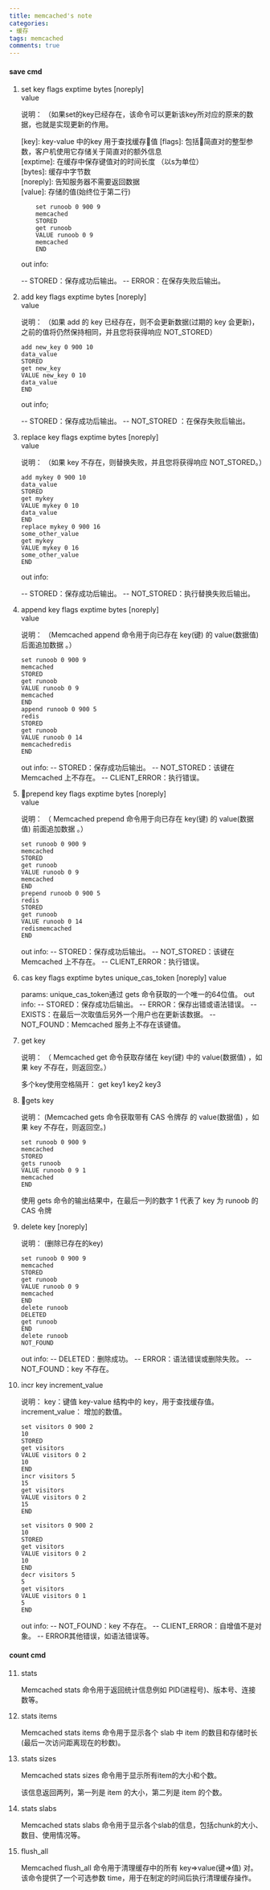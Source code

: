 ```yaml
---
title: memcached's note
categories: 
- 缓存
tags: memcached
comments: true
---
```


#### save cmd
1. set key flags exptime bytes [noreply]  
value  

    说明：
    （如果set的key已经存在，该命令可以更新该key所对应的原来的数据，也就是实现更新的作用。

    [key]: key-value 中的key 用于查找缓存值
    [flags]: 包括简直对的整型参数，客户机使用它存储关于简直对的额外信息  
    [exptime]: 在缓存中保存键值对的时间长度 （以s为单位）    
    [bytes]: 缓存中字节数  
    [noreply]: 告知服务器不需要返回数据  
    [value]: 存储的值(始终位于第二行)  

    ```  
        set runoob 0 900 9
        memcached
        STORED
        get runoob
        VALUE runoob 0 9
        memcached
        END  
    ```
    out info:

    -- STORED：保存成功后输出。
    -- ERROR：在保存失败后输出。

2. add key flags exptime bytes [noreply]  
value
 
    说明：
    （如果 add 的 key 已经存在，则不会更新数据(过期的 key 会更新)，之前的值将仍然保持相同，并且您将获得响应 NOT_STORED）

    ```
    add new_key 0 900 10
    data_value
    STORED
    get new_key
    VALUE new_key 0 10
    data_value
    END
    ```
    out info;

    -- STORED：保存成功后输出。
    -- NOT_STORED ：在保存失败后输出。

3. replace key flags exptime bytes [noreply]  
value

    说明：
    （如果 key 不存在，则替换失败，并且您将获得响应 NOT_STORED。）

    ```
    add mykey 0 900 10
    data_value
    STORED
    get mykey
    VALUE mykey 0 10
    data_value
    END
    replace mykey 0 900 16
    some_other_value
    get mykey
    VALUE mykey 0 16
    some_other_value
    END
    ```
    out info:

    -- STORED：保存成功后输出。
    -- NOT_STORED：执行替换失败后输出。

4. append key flags exptime bytes [noreply]  
value

    说明：
    （Memcached append 命令用于向已存在 key(键) 的 value(数据值) 后面追加数据 。）

    ```
    set runoob 0 900 9
    memcached
    STORED
    get runoob
    VALUE runoob 0 9
    memcached
    END
    append runoob 0 900 5
    redis
    STORED
    get runoob
    VALUE runoob 0 14
    memcachedredis
    END
    ```
    out info:
    -- STORED：保存成功后输出。
    -- NOT_STORED：该键在 Memcached 上不存在。
    -- CLIENT_ERROR：执行错误。

5. prepend key flags exptime bytes [noreply]  
value

    说明：
    （
    Memcached prepend 命令用于向已存在 key(键) 的 value(数据值) 前面追加数据 。）

    ```
    set runoob 0 900 9
    memcached
    STORED
    get runoob
    VALUE runoob 0 9
    memcached
    END
    prepend runoob 0 900 5
    redis
    STORED
    get runoob
    VALUE runoob 0 14
    redismemcached
    END

    ```
    out info:
    -- STORED：保存成功后输出。
    -- NOT_STORED：该键在 Memcached 上不存在。
    -- CLIENT_ERROR：执行错误。

6. cas key flags exptime bytes unique_cas_token [noreply] value 

    
    params:
        unique_cas_token通过 gets 命令获取的一个唯一的64位值。
    out info:
    -- STORED：保存成功后输出。
    -- ERROR：保存出错或语法错误。
    -- EXISTS：在最后一次取值后另外一个用户也在更新该数据。
    -- NOT_FOUND：Memcached 服务上不存在该键值。


7. get key

    说明： 
    （
    Memcached get 命令获取存储在 key(键) 中的 value(数据值) ，如果 key 不存在，则返回空。）

    多个key使用空格隔开：
        get key1 key2 key3    

8. gets key

    说明：
    (Memcached gets 命令获取带有 CAS 令牌存 的 value(数据值) ，如果 key 不存在，则返回空。)

    ```
    set runoob 0 900 9
    memcached
    STORED
    gets runoob
    VALUE runoob 0 9 1
    memcached
    END
    ```
    使用 gets 命令的输出结果中，在最后一列的数字 1 代表了 key 为 runoob 的 CAS 令牌    

9. delete key [noreply]  

    说明：
    (删除已存在的key)
    ```
    set runoob 0 900 9
    memcached
    STORED
    get runoob
    VALUE runoob 0 9
    memcached
    END
    delete runoob
    DELETED
    get runoob
    END
    delete runoob
    NOT_FOUND

    ```
    out info:
    -- DELETED：删除成功。
    -- ERROR：语法错误或删除失败。
    -- NOT_FOUND：key 不存在。      

10. incr key increment_value  

    说明：
    key：键值 key-value 结构中的 key，用于查找缓存值。
    increment_value： 增加的数值。
    ```
    set visitors 0 900 2
    10
    STORED
    get visitors
    VALUE visitors 0 2
    10
    END
    incr visitors 5
    15
    get visitors
    VALUE visitors 0 2
    15
    END
    ```
    ```
    set visitors 0 900 2
    10
    STORED
    get visitors
    VALUE visitors 0 2
    10
    END
    decr visitors 5
    5
    get visitors
    VALUE visitors 0 1
    5
    END
    ```

    out info:
    -- NOT_FOUND：key 不存在。
    -- CLIENT_ERROR：自增值不是对象。
    -- ERROR其他错误，如语法错误等。  

#### count cmd  

11. stats  

    Memcached stats 命令用于返回统计信息例如 PID(进程号)、版本号、连接数等。


12. stats items  

    Memcached stats items 命令用于显示各个 slab 中 item 的数目和存储时长(最后一次访问距离现在的秒数)。

13. stats sizes 

    Memcached stats sizes 命令用于显示所有item的大小和个数。

    该信息返回两列，第一列是 item 的大小，第二列是 item 的个数。

14. stats slabs

    Memcached stats slabs 命令用于显示各个slab的信息，包括chunk的大小、数目、使用情况等。

15. flush_all  

    Memcached flush_all 命令用于清理缓存中的所有 key=>value(键=>值) 对。
该命令提供了一个可选参数 time，用于在制定的时间后执行清理缓存操作。